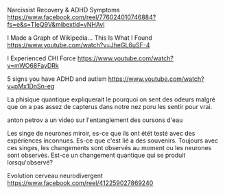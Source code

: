 
Narcissist Recovery & ADHD Symptoms
https://www.facebook.com/reel/776024010746884?fs=e&s=TIeQ9V&mibextid=vNHAvl


I Made a Graph of Wikipedia... This Is What I Found
https://www.youtube.com/watch?v=JheGL6uSF-4


I Experienced CHI Force
https://www.youtube.com/watch?v=mWO68FayDRk


5 signs you have ADHD and autism
https://www.youtube.com/watch?v=pMx1DnSn-eg

La phisique quantique expliquerait le pourquoi on sent des odeurs malgré que on a pas assez de capterus dans notre nez poru les sentir pour vrai.


anton petrov a un video sur l'entanglement des oursons d'eau


Les singe de neurones miroir, es-ce que ils ont étét testé avec des expériences inconnues. Es-ce que c'est lié a des souvenirs.
Toujours avec ces singes, les changements sont observés au moment ou les neurones sont observés. Est-ce un changement quantique qui se produit lorsqu'observé?

Evolution cerveau neurodivergent
https://www.facebook.com/reel/412259027869240

